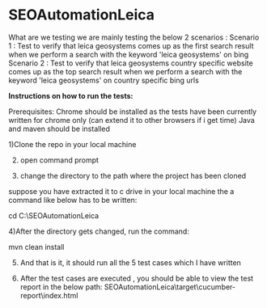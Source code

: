 # SEOAutomationLeica

What are we testing 
we are mainly testing the below 2 scenarios :
Scenario 1 : Test to verify that leica geosystems comes up as the first search result when we perform a search with the keyword 'leica geosystems' on bing
Scenario 2 : Test to verify that leica geosystems country specific website comes up as the top search result when we perform a search with the keyword 'leica geosystems' on country specific bing urls

**Instructions on how to run the tests:**

Prerequisites:
Chrome should be installed as the tests have been currently written for chrome only (can extend it to other browsers if i get time)
Java and maven should be installed

1)Clone the repo in your local machine 

2) open command prompt

3) change the directory to the path where the project has been cloned

suppose you have extracted it to c drive in your local machine the a command like below has to be written:

cd C:\SEOAutomationLeica

4)After the directory gets changed, run the command:

mvn clean install

5) And that is it, it should run all the 5 test cases which I have written

6) After the test cases are executed , you should be able to view the test report in the below path:
SEOAutomationLeica\target\cucumber-report\index.html

